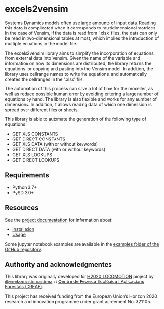 # excels2vensim

Systems Dynamics models often use large amounts of input data. Reading this data is complicated when it corresponds to multidimensional matrices. In the case of Vensim, if the data is read from '.xlsx' files, the data can only be read in two-dimensional tables at most, which implies the introduction of multiple equations in the model file.

The excels2vensim library aims to simplify the incorporation of equations from external data into Vensim. Given the name of the variable and information on how its dimensions are distributed, the library returns the equations for copying and pasting into the Vensim model. In addition, the library uses cellrange names to write the equations, and automatically creates the cellranges in the '.xlsx' file.

The automation of this process can save a lot of time for the modeller, as well as reduce possible human error by avoiding entering a large number of equations by hand. The library is also flexible and works for any number of dimensions. In addition, it allows reading data of which one dimension is spread over different files or sheets.

This library is able to automate the generation of the following type of equations:

- GET XLS CONSTANTS
- GET DIRECT CONSTANTS
- GET XLS DATA (with or without keywords)
- GET DIRECT DATA (with or without keywords)
- GET XLS LOOKUPS
- GET DIRECT LOOKUPS

## Requirements

- Python 3.7+
- PySD 3.0+

## Resources

See the [project documentation](http://excels2vensim.readthedocs.org/) for information about:

- [Installation](http://excels2vensim.readthedocs.org/en/latest/installation.html)
- [Usage](http://excels2vensim.readthedocs.org/en/latest/usage.html)

Some jupyter notebook examples are available in the [examples folder of the GitHub repository](https://github.com/SDXorg/excels2vensim/tree/master/examples).

## Authority and acknowledgmentes

This library was originally developed for [H2020 LOCOMOTION](https://www.locomotion-h2020.eu/) project by [@enekomartinmartinez](https://github.com/enekomartinmartinez) at [Centre de Recerca Ecològica i Aplicacions Forestals (CREAF)](http://www.creaf.cat/).

This project has received funding from the European Union’s Horizon 2020
research and innovation programme under grant agreement No. 821105.
